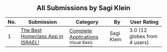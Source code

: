 ﻿<div align="center">

## All Submissions by Sagi Klein

</div>

No.  | Submission | Category | By   | User Rating
---- | ---------- | -------- | ---- | -----------
1 | [The Best Homeclass App in ISRAEL\!<br />](https://github.com/Planet-Source-Code/sagi-klein-the-best-homeclass-app-in-israel__1-13879) | [Complete Applications<br /><sup>Visual Basic</sup>](../ByCategory/complete-applications__1-27.md) | Sagi Klein | 3.0 (12 globes from 4 users)
